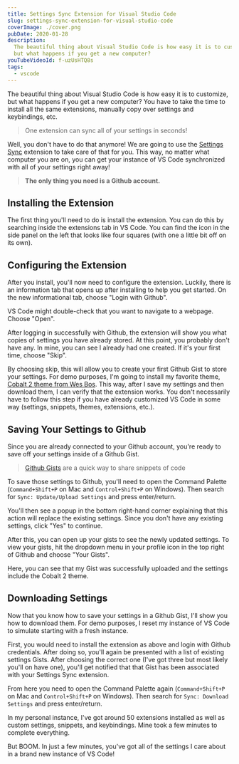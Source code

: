 ```yaml
---
title: Settings Sync Extension for Visual Studio Code
slug: settings-sync-extension-for-visual-studio-code
coverImage: ./cover.png
pubDate: 2020-01-28
description:
  The beautiful thing about Visual Studio Code is how easy it is to customize,
  but what happens if you get a new computer?
youTubeVideoId: f-uzUsHTQ8s
tags:
  - vscode
---
```


The beautiful thing about Visual Studio Code is how easy it is to customize, but what happens if you get a new computer? You have to take the time to install all the same extensions, manually copy over settings and keybindings, etc.

> One extension can sync all of your settings in seconds!

Well, you don't have to do that anymore! We are going to use the [Settings Sync](https://marketplace.visualstudio.com/items?itemName=Shan.code-settings-sync) extension to take care of that for you. This way, no matter what computer you are on, you can get your instance of VS Code synchronized with all of your settings right away!

> **The only thing you need is a Github account.**

## Installing the Extension

The first thing you'll need to do is install the extension. You can do this by searching inside the extensions tab in VS Code. You can find the icon in the side panel on the left that looks like four squares (with one a little bit off on its own).

## Configuring the Extension

After you install, you'll now need to configure the extension. Luckily, there is an information tab that opens up after installing to help you get started. On the new informational tab, choose "Login with Github".

VS Code might double-check that you want to navigate to a webpage. Choose "Open".

After logging in successfully with Github, the extension will show you what copies of settings you have already stored. At this point, you probably don't have any. In mine, you can see I already had one created. If it's your first time, choose "Skip".

By choosing skip, this will allow you to create your first Github Gist to store your settings. For demo purposes, I'm going to install my favorite theme, [Cobalt 2 theme from Wes Bos](https://marketplace.visualstudio.com/items?itemName=wesbos.theme-cobalt2). This way, after I save my settings and then download them, I can verify that the extension works. You don't necessarily have to follow this step if you have already customized VS Code in some way (settings, snippets, themes, extensions, etc.).

## Saving Your Settings to Github

Since you are already connected to your Github account, you're ready to save off your settings inside of a Github Gist.

> [Github Gists](https://help.github.com/en/enterprise/2.13/user/articles/about-gists) are a quick way to share snippets of code

To save those settings to Github, you'll need to open the Command Palette (`Command+Shift+P` on Mac and `Control+Shift+P` on Windows). Then search for `Sync: Update/Upload Settings` and press enter/return.

You'll then see a popup in the bottom right-hand corner explaining that this action will replace the existing settings. Since you don't have any existing settings, click "Yes" to continue.

After this, you can open up your gists to see the newly updated settings. To view your gists, hit the dropdown menu in your profile icon in the top right of Github and choose "Your Gists".

Here, you can see that my Gist was successfully uploaded and the settings include the Cobalt 2 theme.

## Downloading Settings

Now that you know how to save your settings in a Github Gist, I'll show you how to download them. For demo purposes, I reset my instance of VS Code to simulate starting with a fresh instance.

First, you would need to install the extension as above and login with Github credentials. After doing so, you'll again be presented with a list of existing settings Gists. After choosing the correct one (I've got three but most likely you'll on have one), you'll get notified that that Gist has been associated with your Settings Sync extension.

From here you need to open the Command Palette again (`Command+Shift+P` on Mac and `Control+Shift+P` on Windows). Then search for `Sync: Download Settings` and press enter/return.

In my personal instance, I've got around 50 extensions installed as well as custom settings, snippets, and keybindings. Mine took a few minutes to complete everything.

But BOOM. In just a few minutes, you've got all of the settings I care about in a brand new instance of VS Code!
